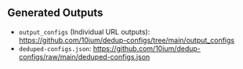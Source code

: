 
## Generated Outputs
- `output_configs` (Individual URL outputs): https://github.com/10ium/dedup-configs/tree/main/output_configs
- `deduped-configs.json`: https://github.com/10ium/dedup-configs/raw/main/deduped-configs.json

